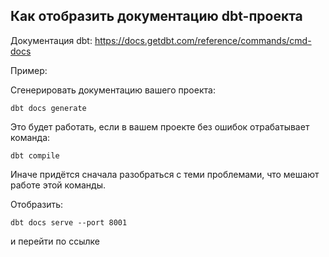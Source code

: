 ## Как отобразить документацию dbt-проекта

Документация dbt:
https://docs.getdbt.com/reference/commands/cmd-docs

Пример:

Сгенерировать документацию вашего проекта:

    dbt docs generate

    
Это будет работать, если в вашем проекте без ошибок отрабатывает команда:

    dbt compile

Иначе придётся сначала разобраться с теми проблемами, что мешают работе этой команды.
    
Отобразить:

    dbt docs serve --port 8001
 и перейти по ссылке
